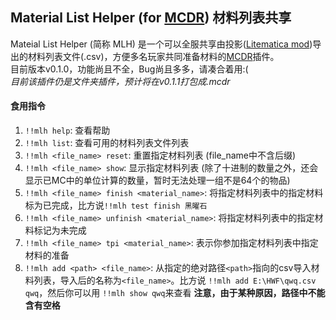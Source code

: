 ## Material List Helper (for [MCDR](https://github.com/Fallen-Breath/MCDReforged)) 材料列表共享  
Mateial List Helper (简称 MLH) 是一个可以全服共享由投影([Litematica mod](https://www.curseforge.com/minecraft/mc-mods/litematica))导出的材料列表文件(.csv)，方便多名玩家共同准备材料的[MCDR](https://github.com/Fallen-Breath/MCDReforged)插件。  
目前版本v0.1.0，功能尚且不全，Bug尚且多多，请凑合着用:(    
*目前该插件仍是文件夹插件，预计将在v0.1.1打包成.mcdr*  
#### 食用指令  
1. `!!mlh help`: 查看帮助  
2. `!!mlh list`: 查看可用的材料列表文件列表  
3. `!!mlh <file_name> reset`: 重置指定材料列表 (file_name中不含后缀) 
4. `!!mlh <file_name> show`: 显示指定材料列表 (除了十进制的数量之外，还会显示已MC中的单位计算的数量，暂时无法处理一组不是64个的物品)  
5. `!!mlh <file_name> finish <material_name>`: 将指定材料列表中的指定材料标为已完成，比方说`!!mlh test finish 黑曜石`
6. `!!mlh <file_name> unfinish <material_name>`: 将指定材料列表中的指定材料标记为未完成  
7. `!!mlh <file_name> tpi <material_name>`: 表示你参加指定材料列表中指定材料的准备  
8. `!!mlh add <path> <file_name>`: 从指定的绝对路径`<path>`指向的csv导入材料列表，导入后的名称为`<file_name>`。比方说 `!!mlh add E:\HWF\qwq.csv qwq`，然后你可以用 `!!mlh show qwq`来查看 **注意，由于某种原因，路径中不能含有空格**
